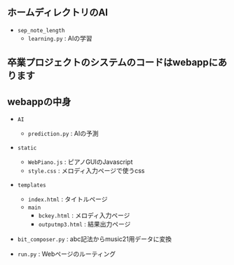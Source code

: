 ## ホームディレクトリのAI
- `sep_note_length`
  - `learning.py` : AIの学習

## 卒業プロジェクトのシステムのコードはwebappにあります

## webappの中身
- `AI`
  - `prediction.py` : AIの予測

- `static`
  - `WebPiano.js` : ピアノGUIのJavascript
  - `style.css` : メロディ入力ページで使うcss

- `templates`
  - `index.html` : タイトルページ
  - `main`
    - `bckey.html` : メロディ入力ページ
    - `outputmp3.html` : 結果出力ページ
    
- `bit_composer.py` : abc記法からmusic21用データに変換

- `run.py` : Webページのルーティング
